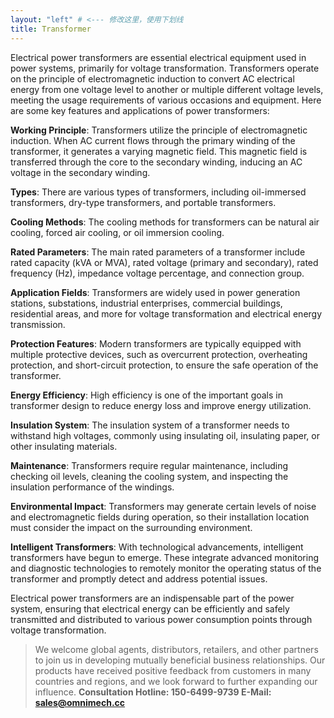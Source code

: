 ```yaml
---
layout: "left" # <--- 修改这里，使用下划线
title: Transformer
---
```




Electrical power transformers are essential electrical equipment used in power systems, primarily for voltage transformation. Transformers operate on the principle of electromagnetic induction to convert AC electrical energy from one voltage level to another or multiple different voltage levels, meeting the usage requirements of various occasions and equipment. Here are some key features and applications of power transformers:

**Working Principle**: Transformers utilize the principle of electromagnetic induction. When AC current flows through the primary winding of the transformer, it generates a varying magnetic field. This magnetic field is transferred through the core to the secondary winding, inducing an AC voltage in the secondary winding.

**Types**: There are various types of transformers, including oil-immersed transformers, dry-type transformers, and portable transformers.

**Cooling Methods**: The cooling methods for transformers can be natural air cooling, forced air cooling, or oil immersion cooling.

**Rated Parameters**: The main rated parameters of a transformer include rated capacity (kVA or MVA), rated voltage (primary and secondary), rated frequency (Hz), impedance voltage percentage, and connection group.

**Application Fields**: Transformers are widely used in power generation stations, substations, industrial enterprises, commercial buildings, residential areas, and more for voltage transformation and electrical energy transmission.

**Protection Features**: Modern transformers are typically equipped with multiple protective devices, such as overcurrent protection, overheating protection, and short-circuit protection, to ensure the safe operation of the transformer.

**Energy Efficiency**: High efficiency is one of the important goals in transformer design to reduce energy loss and improve energy utilization.

**Insulation System**: The insulation system of a transformer needs to withstand high voltages, commonly using insulating oil, insulating paper, or other insulating materials.

**Maintenance**: Transformers require regular maintenance, including checking oil levels, cleaning the cooling system, and inspecting the insulation performance of the windings.

**Environmental Impact**: Transformers may generate certain levels of noise and electromagnetic fields during operation, so their installation location must consider the impact on the surrounding environment.

**Intelligent Transformers**: With technological advancements, intelligent transformers have begun to emerge. These integrate advanced monitoring and diagnostic technologies to remotely monitor the operating status of the transformer and promptly detect and address potential issues.

Electrical power transformers are an indispensable part of the power system, ensuring that electrical energy can be efficiently and safely transmitted and distributed to various power consumption points through voltage transformation.

> We welcome global agents, distributors, retailers, and other partners to join us in developing mutually beneficial business relationships. Our products have received positive feedback from customers in many countries and regions, and we look forward to further expanding our influence. **Consultation Hotline: 150-6499-9739 E-Mail: sales@omnimech.cc**